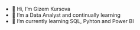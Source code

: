 - 👋 Hi, I’m Gizem Kursova
- 👀 I’m a Data Analyst and continually learning
- 🌱 I’m currently learning SQL, Pyhton and Power BI

